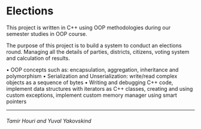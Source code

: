 # Elections

This project is written in C++ using OOP methodologies during our semester studies in OOP course.

The purpose of this project is to build a system to conduct an elections round.
Managing all the details of parties, districts, citizens, voting system and calculation of results.


•	OOP concepts such as: encapsulation, aggregation, inheritance and polymorphism
•	Serialization and Unserialization: write/read complex objects as a sequence of bytes
•	Writing and debugging C++ code, implement data structures with iterators as C++ classes,
creating and using custom exceptions, implement custom memory manager using smart pointers
 
---

###### Tamir Houri and Yuval Yakovskind
